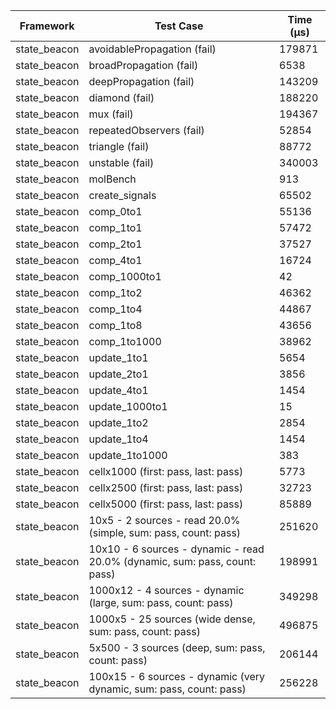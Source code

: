 | Framework | Test Case | Time (μs) |
| --- | --- | --- |
| state_beacon | avoidablePropagation (fail) | 179871 |
| state_beacon | broadPropagation (fail) | 6538 |
| state_beacon | deepPropagation (fail) | 143209 |
| state_beacon | diamond (fail) | 188220 |
| state_beacon | mux (fail) | 194367 |
| state_beacon | repeatedObservers (fail) | 52854 |
| state_beacon | triangle (fail) | 88772 |
| state_beacon | unstable (fail) | 340003 |
| state_beacon | molBench | 913 |
| state_beacon | create_signals | 65502 |
| state_beacon | comp_0to1 | 55136 |
| state_beacon | comp_1to1 | 57472 |
| state_beacon | comp_2to1 | 37527 |
| state_beacon | comp_4to1 | 16724 |
| state_beacon | comp_1000to1 | 42 |
| state_beacon | comp_1to2 | 46362 |
| state_beacon | comp_1to4 | 44867 |
| state_beacon | comp_1to8 | 43656 |
| state_beacon | comp_1to1000 | 38962 |
| state_beacon | update_1to1 | 5654 |
| state_beacon | update_2to1 | 3856 |
| state_beacon | update_4to1 | 1454 |
| state_beacon | update_1000to1 | 15 |
| state_beacon | update_1to2 | 2854 |
| state_beacon | update_1to4 | 1454 |
| state_beacon | update_1to1000 | 383 |
| state_beacon | cellx1000 (first: pass, last: pass) | 5773 |
| state_beacon | cellx2500 (first: pass, last: pass) | 32723 |
| state_beacon | cellx5000 (first: pass, last: pass) | 85889 |
| state_beacon | 10x5 - 2 sources - read 20.0% (simple, sum: pass, count: pass) | 251620 |
| state_beacon | 10x10 - 6 sources - dynamic - read 20.0% (dynamic, sum: pass, count: pass) | 198991 |
| state_beacon | 1000x12 - 4 sources - dynamic (large, sum: pass, count: pass) | 349298 |
| state_beacon | 1000x5 - 25 sources (wide dense, sum: pass, count: pass) | 496875 |
| state_beacon | 5x500 - 3 sources (deep, sum: pass, count: pass) | 206144 |
| state_beacon | 100x15 - 6 sources - dynamic (very dynamic, sum: pass, count: pass) | 256228 |
